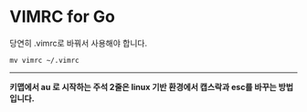 # VIMRC for Go

당연히 .vimrc로 바꿔서 사용해야 합니다.

```
mv vimrc ~/.vimrc
```

---

**키맵에서 au 로 시작하는 주석 2줄은 linux 기반 환경에서 캡스락과 esc를 바꾸는 방법입니다.**



